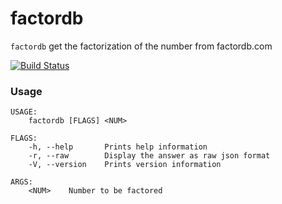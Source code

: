 # factordb

`factordb` get the factorization of the number from factordb.com

[![Build Status](https://travis-ci.org/hyone/factordb-rs.svg?branch=master)](https://travis-ci.org/hyone/factordb-rs)

### Usage

    USAGE:
        factordb [FLAGS] <NUM>

    FLAGS:
        -h, --help       Prints help information
        -r, --raw        Display the answer as raw json format
        -V, --version    Prints version information

    ARGS:
        <NUM>    Number to be factored
